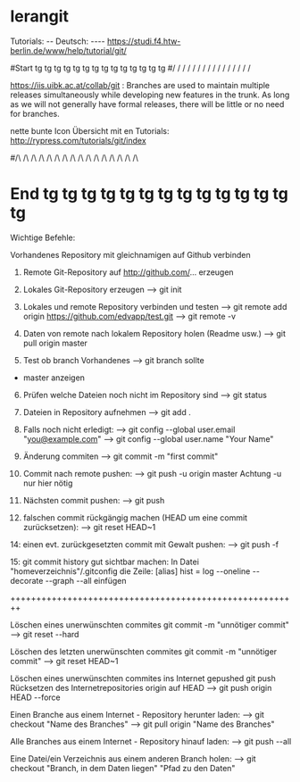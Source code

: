# lerangit
Tutorials:
-- Deutsch:
---- https://studi.f4.htw-berlin.de/www/help/tutorial/git/

#Start tg tg tg tg tg tg tg tg tg tg tg tg tg tg
#\/ \/ \/ \/ \/ \/ \/ \/ \/ \/ \/ \/ \/ \/ \/ \/ 

https://iis.uibk.ac.at/collab/git :
Branches are used to maintain multiple releases simultaneously while developing new features in the trunk. As long as we will not generally have formal releases, there will be little or no need for branches.

nette bunte Icon Übersicht mit en Tutorials:
http://rypress.com/tutorials/git/index

#/\ /\ /\ /\ /\ /\ /\ /\ /\ /\ /\ /\ /\ /\ /\ /\ 
# End  tg tg tg tg tg tg tg tg tg tg tg tg tg tg


Wichtige Befehle:

Vorhandenes Repository mit gleichnamigen auf Github verbinden

1. Remote Git-Repository auf http://github.com/... erzeugen

2. Lokales Git-Repository erzeugen
--> git init

3. Lokales und remote Repository verbinden und testen
--> git remote add origin https://github.com/edvapp/test.git
--> git remote -v

4. Daten von remote nach lokalem Repository holen (Readme usw.)
--> git pull origin master

5. Test ob branch Vorhandenes
--> git branch 
sollte 
* master
anzeigen

6. Prüfen welche Dateien noch nicht im Repository sind
--> git status

7. Dateien in Repository aufnehmen
--> git add .

8. Falls noch nicht erledigt:
--> git config --global user.email "you@example.com"
--> git config --global user.name "Your Name"

10. Änderung commiten
--> git commit -m "first commit"

11. Commit nach remote pushen:
--> git push -u origin master
Achtung -u nur hier nötig

12. Nächsten commit pushen:
--> git push

13. falschen commit rückgängig machen (HEAD um eine commit zurücksetzen):
--> git reset HEAD~1

14: einen evt. zurückgesetzten commit mit Gewalt pushen:
--> git push -f

15: git commit history gut sichtbar machen:
In Datei "homeverzeichnis"/.gitconfig
die Zeile:
[alias]
	hist = log --oneline --decorate --graph --all
einfügen

++++++++++++++++++++++++++++++++++++++++++++++++++++++++


Löschen eines unerwünschten commites git commit -m "unnötiger commit"
--> git reset --hard <sha1-commit-id>

Löschen des letzten unerwünschten commites git commit -m "unnötiger commit"
--> git reset HEAD~1

Löschen eines unerwünschten commites ins Internet gepushed git push
Rücksetzen des Internetrepositories origin auf HEAD
--> git push origin HEAD --force

Einen Branche aus einem Internet - Repository herunter laden:
--> git checkout "Name des Branches"
--> git pull origin "Name des Branches"

Alle Branches aus einem Internet - Repository hinauf laden:
--> git push --all

Eine Datei/ein Verzeichnis aus einem anderen Branch holen:
--> git checkout "Branch, in dem Daten liegen" "Pfad zu den Daten"

